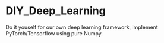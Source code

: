 # DIY_Deep_Learning
Do it youself for our own deep learning framework, implement PyTorch/Tensorflow using pure Numpy.
